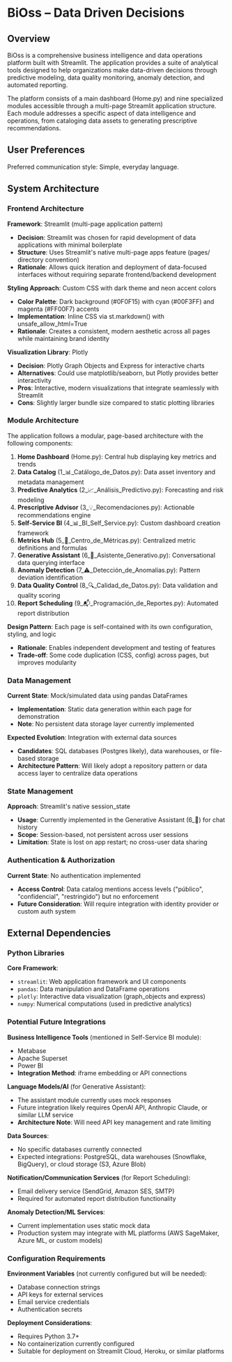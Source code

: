 # BiOss – Data Driven Decisions

## Overview

BiOss is a comprehensive business intelligence and data operations platform built with Streamlit. The application provides a suite of analytical tools designed to help organizations make data-driven decisions through predictive modeling, data quality monitoring, anomaly detection, and automated reporting.

The platform consists of a main dashboard (Home.py) and nine specialized modules accessible through a multi-page Streamlit application structure. Each module addresses a specific aspect of data intelligence and operations, from cataloging data assets to generating prescriptive recommendations.

## User Preferences

Preferred communication style: Simple, everyday language.

## System Architecture

### Frontend Architecture

**Framework**: Streamlit (multi-page application pattern)
- **Decision**: Streamlit was chosen for rapid development of data applications with minimal boilerplate
- **Structure**: Uses Streamlit's native multi-page apps feature (pages/ directory convention)
- **Rationale**: Allows quick iteration and deployment of data-focused interfaces without requiring separate frontend/backend development

**Styling Approach**: Custom CSS with dark theme and neon accent colors
- **Color Palette**: Dark background (#0F0F15) with cyan (#00F3FF) and magenta (#FF00F7) accents
- **Implementation**: Inline CSS via st.markdown() with unsafe_allow_html=True
- **Rationale**: Creates a consistent, modern aesthetic across all pages while maintaining brand identity

**Visualization Library**: Plotly
- **Decision**: Plotly Graph Objects and Express for interactive charts
- **Alternatives**: Could use matplotlib/seaborn, but Plotly provides better interactivity
- **Pros**: Interactive, modern visualizations that integrate seamlessly with Streamlit
- **Cons**: Slightly larger bundle size compared to static plotting libraries

### Module Architecture

The application follows a modular, page-based architecture with the following components:

1. **Home Dashboard** (Home.py): Central hub displaying key metrics and trends
2. **Data Catalog** (1_📊_Catálogo_de_Datos.py): Data asset inventory and metadata management
3. **Predictive Analytics** (2_📈_Análisis_Predictivo.py): Forecasting and risk modeling
4. **Prescriptive Advisor** (3_💡_Recomendaciones.py): Actionable recommendations engine
5. **Self-Service BI** (4_📊_BI_Self_Service.py): Custom dashboard creation framework
6. **Metrics Hub** (5_📘_Centro_de_Métricas.py): Centralized metric definitions and formulas
7. **Generative Assistant** (6_🤖_Asistente_Generativo.py): Conversational data querying interface
8. **Anomaly Detection** (7_⚠️_Detección_de_Anomalías.py): Pattern deviation identification
9. **Data Quality Control** (8_🔍_Calidad_de_Datos.py): Data validation and quality scoring
10. **Report Scheduling** (9_📬_Programación_de_Reportes.py): Automated report distribution

**Design Pattern**: Each page is self-contained with its own configuration, styling, and logic
- **Rationale**: Enables independent development and testing of features
- **Trade-off**: Some code duplication (CSS, config) across pages, but improves modularity

### Data Management

**Current State**: Mock/simulated data using pandas DataFrames
- **Implementation**: Static data generation within each page for demonstration
- **Note**: No persistent data storage layer currently implemented

**Expected Evolution**: Integration with external data sources
- **Candidates**: SQL databases (Postgres likely), data warehouses, or file-based storage
- **Architecture Pattern**: Will likely adopt a repository pattern or data access layer to centralize data operations

### State Management

**Approach**: Streamlit's native session_state
- **Usage**: Currently implemented in the Generative Assistant (6_🤖) for chat history
- **Scope**: Session-based, not persistent across user sessions
- **Limitation**: State is lost on app restart; no cross-user data sharing

### Authentication & Authorization

**Current State**: No authentication implemented
- **Access Control**: Data catalog mentions access levels ("público", "confidencial", "restringido") but no enforcement
- **Future Consideration**: Will require integration with identity provider or custom auth system

## External Dependencies

### Python Libraries

**Core Framework**:
- `streamlit`: Web application framework and UI components
- `pandas`: Data manipulation and DataFrame operations
- `plotly`: Interactive data visualization (graph_objects and express)
- `numpy`: Numerical computations (used in predictive analytics)

### Potential Future Integrations

**Business Intelligence Tools** (mentioned in Self-Service BI module):
- Metabase
- Apache Superset  
- Power BI
- **Integration Method**: iframe embedding or API connections

**Language Models/AI** (for Generative Assistant):
- The assistant module currently uses mock responses
- Future integration likely requires OpenAI API, Anthropic Claude, or similar LLM service
- **Architecture Note**: Will need API key management and rate limiting

**Data Sources**:
- No specific databases currently connected
- Expected integrations: PostgreSQL, data warehouses (Snowflake, BigQuery), or cloud storage (S3, Azure Blob)

**Notification/Communication Services** (for Report Scheduling):
- Email delivery service (SendGrid, Amazon SES, SMTP)
- Required for automated report distribution functionality

**Anomaly Detection/ML Services**:
- Current implementation uses static mock data
- Production system may integrate with ML platforms (AWS SageMaker, Azure ML, or custom models)

### Configuration Requirements

**Environment Variables** (not currently configured but will be needed):
- Database connection strings
- API keys for external services
- Email service credentials
- Authentication secrets

**Deployment Considerations**:
- Requires Python 3.7+
- No containerization currently configured
- Suitable for deployment on Streamlit Cloud, Heroku, or similar platforms
